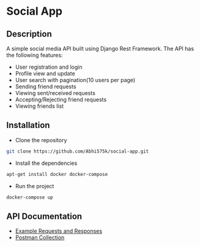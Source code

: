 # Social App

## Description

A simple social media API built using Django Rest Framework. The API has the following features:

- User registration and login
- Profile view and update
- User search with pagination(10 users per page)
- Sending friend requests
- Viewing sent/received requests
- Accepting/Rejecting friend requests
- Viewing friends list

## Installation

- Clone the repository

```bash
git clone https://github.com/Abhi575k/social-app.git
```

- Install the dependencies

```bash
apt-get install docker docker-compose
```

- Run the project

```bash
docker-compose up
```

## API Documentation

- [Example Requests and Responses](docs/requests.md)
- [Postman Collection](docs/Social%20App.postman_collection.json)